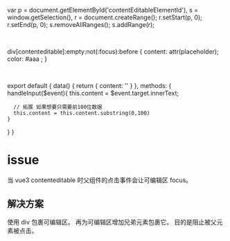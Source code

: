 var p = document.getElementById('contentEditableElementId'),
s = window.getSelection(),
r = document.createRange();
r.setStart(p, 0);
r.setEnd(p, 0);
s.removeAllRanges();
s.addRange(r);

<div contenteditable=true placeholder="添加描述符">
  
</div>

div[contenteditable]:empty:not(:focus):before {
content: attr(placeholder);
color: #aaa ;
}

<div contenteditable="true" v-text="content" @input="handleInput">
  
</div>

export default {
data() {
return {
content: ''
}
},
methods: {
handleInput($event){
this.content = $event.target.innerText;

      // 拓展 如果想要只需要前100位数据
      this.content = this.content.substring(0,100)
    }

}
}

# issue

当 vue3 contenteditable 时父组件的点击事件会让可编辑区 focus。

## 解决方案

使用 div 包裹可编辑区。
再为可编辑区增加兄弟元素包裹它。
目的是阻止被父元素被点击。
